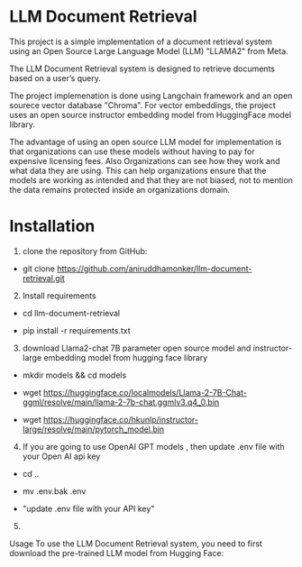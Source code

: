 # LLM Document Retrieval
This project is a simple implementation of a document retrieval system using an Open Source Large Language Model (LLM) "LLAMA2" from Meta. 

The LLM Document Retrieval system is designed to retrieve documents based on a user’s query. 

The project implemenation is done using Langchain framework and an open sourece vector database "Chroma".
For vector embeddings, the project uses an open source instructor embedding model from HuggingFace model library.

The advantage of using an open source LLM model for implementation is that organizations can use these models without having to pay for expensive licensing fees.
Also Organizations can see how they work and what data they are using. This can help organizations ensure that the models are working as intended and that they are not biased, 
not to mention the data remains protected inside an organizations domain.


# Installation

1. clone the repository from GitHub:

* git clone https://github.com/aniruddhamonker/llm-document-retrieval.git

2. Install requirements

* cd llm-document-retrieval

* pip install -r requirements.txt

3. download Llama2-chat 7B parameter open source model and instructor-large embedding model from hugging face library

* mkdir models && cd models

* wget https://huggingface.co/localmodels/Llama-2-7B-Chat-ggml/resolve/main/llama-2-7b-chat.ggmlv3.q4_0.bin

* wget https://huggingface.co/hkunlp/instructor-large/resolve/main/pytorch_model.bin

4. If you are going to use OpenAI GPT models , then update .env file with your Open AI api key

* cd ..
* mv .env.bak .env

* "update .env file with your API key"

5. 





Usage
To use the LLM Document Retrieval system, you need to first download the pre-trained LLM model from Hugging Face:

